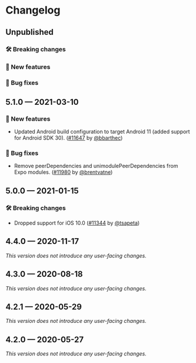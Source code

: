 # Changelog

## Unpublished

### 🛠 Breaking changes

### 🎉 New features

### 🐛 Bug fixes

## 5.1.0 — 2021-03-10

### 🎉 New features

- Updated Android build configuration to target Android 11 (added support for Android SDK 30). ([#11647](https://github.com/expo/expo/pull/11647) by [@bbarthec](https://github.com/bbarthec))

### 🐛 Bug fixes

- Remove peerDependencies and unimodulePeerDependencies from Expo modules. ([#11980](https://github.com/expo/expo/pull/11980) by [@brentvatne](https://github.com/brentvatne))

## 5.0.0 — 2021-01-15

### 🛠 Breaking changes

- Dropped support for iOS 10.0 ([#11344](https://github.com/expo/expo/pull/11344) by [@tsapeta](https://github.com/tsapeta))

## 4.4.0 — 2020-11-17

_This version does not introduce any user-facing changes._

## 4.3.0 — 2020-08-18

_This version does not introduce any user-facing changes._

## 4.2.1 — 2020-05-29

_This version does not introduce any user-facing changes._

## 4.2.0 — 2020-05-27

_This version does not introduce any user-facing changes._
